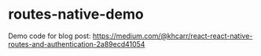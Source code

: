 # routes-native-demo

Demo code for blog post: https://medium.com/@khcarr/react-react-native-routes-and-authentication-2a89ecd41054

